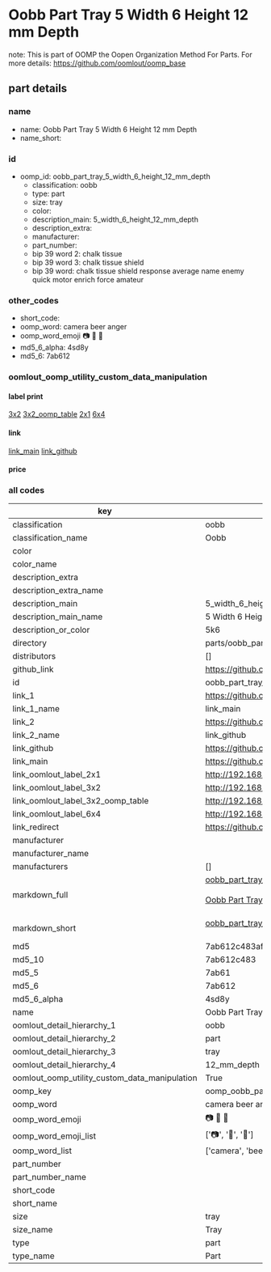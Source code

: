 # Oobb Part Tray 5 Width 6 Height 12 mm Depth  

note: This is part of OOMP the Oopen Organization Method For Parts. For more details: https://github.com/oomlout/oomp_base

##  part details
  







### name
* name: Oobb Part Tray 5 Width 6 Height 12 mm Depth
* name_short: 
### id
* oomp_id: oobb_part_tray_5_width_6_height_12_mm_depth
  * classification: oobb
  * type: part
  * size: tray
  * color: 
  * description_main: 5_width_6_height_12_mm_depth
  * description_extra: 
  * manufacturer: 
  * part_number: 
  * bip 39 word 2: chalk tissue
  * bip 39 word 3: chalk tissue shield
  * bip 39 word: chalk tissue shield response average name enemy quick motor enrich force amateur

### other_codes
* short_code: 
* oomp_word: camera beer anger
* oomp_word_emoji :camera: :beer: :anger:
* md5_6_alpha: 4sd8y
* md5_6: 7ab612






### oomlout_oomp_utility_custom_data_manipulation
#### label print
[3x2](http://192.168.1.245:1112/?label=oomp%204sd8y)
[3x2_oomp_table](http://192.168.1.108:1112/?label=oomp%204sd8y)
[2x1](http://192.168.1.242:1112/?label=oomp%204sd8y)
[6x4](http://192.168.1.55:1112/?label=oomp%204sd8y)    

#### link

[link_main](https://github.com/oomlout/oomlout_oomp_version_1_messy/tree/main/parts/oobb_part_tray_5_width_6_height_12_mm_depth) [link_github](https://github.com/oomlout/oomlout_oomp_version_1_messy/tree/main/parts/oobb_part_tray_5_width_6_height_12_mm_depth)                             

#### price







### all codes 
| key | value |  
| --- | --- |  
| classification | oobb |  
| classification_name | Oobb |  
| color |  |  
| color_name |  |  
| description_extra |  |  
| description_extra_name |  |  
| description_main | 5_width_6_height_12_mm_depth |  
| description_main_name | 5 Width 6 Height 12 mm Depth |  
| description_or_color | 5k6 |  
| directory | parts/oobb_part_tray_5_width_6_height_12_mm_depth |  
| distributors | [] |  
| github_link | https://github.com/oomlout/oomlout_oomp_part_src/tree/main/parts/oobb_part_tray_5_width_6_height_12_mm_depth |  
| id | oobb_part_tray_5_width_6_height_12_mm_depth |  
| link_1 | https://github.com/oomlout/oomlout_oomp_version_1_messy/tree/main/parts/oobb_part_tray_5_width_6_height_12_mm_depth |  
| link_1_name | link_main |  
| link_2 | https://github.com/oomlout/oomlout_oomp_version_1_messy/tree/main/parts/oobb_part_tray_5_width_6_height_12_mm_depth |  
| link_2_name | link_github |  
| link_github | https://github.com/oomlout/oomlout_oomp_version_1_messy/tree/main/parts/oobb_part_tray_5_width_6_height_12_mm_depth |  
| link_main | https://github.com/oomlout/oomlout_oomp_version_1_messy/tree/main/parts/oobb_part_tray_5_width_6_height_12_mm_depth |  
| link_oomlout_label_2x1 | http://192.168.1.242:1112/?label=oomp%204sd8y |  
| link_oomlout_label_3x2 | http://192.168.1.245:1112/?label=oomp%204sd8y |  
| link_oomlout_label_3x2_oomp_table | http://192.168.1.108:1112/?label=oomp%204sd8y |  
| link_oomlout_label_6x4 | http://192.168.1.55:1112/?label=oomp%204sd8y |  
| link_redirect | https://github.com/oomlout/oomlout_oomp_version_1_messy/tree/main/parts/oobb_part_tray_5_width_6_height_12_mm_depth |  
| manufacturer |  |  
| manufacturer_name |  |  
| manufacturers | [] |  
| markdown_full | [oobb_part_tray_5_width_6_height_12_mm_depth](none)<br>[](none)<br>[Oobb Part Tray 5 Width 6 Height 12 Mm Depth](none)<br><br> |  
| markdown_short | [oobb_part_tray_5_width_6_height_12_mm_depth](none)<br><br> |  
| md5 | 7ab612c483afa93e4b07eb7b8b78b12f |  
| md5_10 | 7ab612c483 |  
| md5_5 | 7ab61 |  
| md5_6 | 7ab612 |  
| md5_6_alpha | 4sd8y |  
| name | Oobb Part Tray 5 Width 6 Height 12 mm Depth |  
| oomlout_detail_hierarchy_1 | oobb |  
| oomlout_detail_hierarchy_2 | part |  
| oomlout_detail_hierarchy_3 | tray |  
| oomlout_detail_hierarchy_4 | 12_mm_depth |  
| oomlout_oomp_utility_custom_data_manipulation | True |  
| oomp_key | oomp_oobb_part_tray_5_width_6_height_12_mm_depth |  
| oomp_word | camera beer anger |  
| oomp_word_emoji | :camera: :beer: :anger: |  
| oomp_word_emoji_list | [':camera:', ':beer:', ':anger:'] |  
| oomp_word_list | ['camera', 'beer', 'anger'] |  
| part_number |  |  
| part_number_name |  |  
| short_code |  |  
| short_name |  |  
| size | tray |  
| size_name | Tray |  
| type | part |  
| type_name | Part |  
